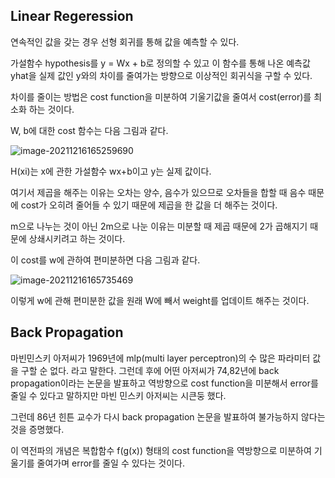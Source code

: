 ## Linear Regeression

연속적인 값을 갖는 경우 선형 회귀를 통해 값을 예측할 수 있다.

가설함수 hypothesis를 y = Wx + b로 정의할 수 있고 이 함수를 통해 나온 예측값 yhat을 실제 값인 y와의 차이를 줄여가는 방향으로 이상적인 회귀식을 구할 수 있다.

차이를 줄이는 방법은 cost function을 미분하여 기울기값을 줄여서 cost(error)를 최소화 하는 것이다. 

W, b에 대한 cost 함수는 다음 그림과 같다.

![image-20211216165259690](md-images/image-20211216165259690.png)

H(xi)는 x에 관한 가설함수 wx+b이고 y는 실제 값이다. 

여기서 제곱을 해주는 이유는 오차는 양수, 음수가 있으므로 오차들을 합할 때 음수 때문에 cost가 오히려 줄어들 수 있기 때문에 제곱을 한 값을 더 해주는 것이다.

m으로 나누는 것이 아닌 2m으로 나눈 이유는 미분할 때 제곱 때문에 2가 곱해지기 때문에 상쇄시키려고 하는 것이다.

이 cost를 w에 관하여 편미분하면 다음 그림과 같다.

![image-20211216165735469](md-images/image-20211216165735469.png)

이렇게 w에 관해 편미분한 값을 원래 W에 빼서 weight를 업데이트 해주는 것이다.







## Back Propagation

마빈민스키 아저씨가 1969년에 mlp(multi layer perceptron)의 수 많은 파라미터 값을 구할 순 없다. 라고 말한다. 그런데 후에 어떤 아저씨가 74,82년에 back propagation이라는 논문을 발표하고  역방향으로 cost function을 미분해서 error를 줄일 수 있다고 말하지만 마빈 민스키 아저씨는 시큰둥 했다. 



그런데 86년 힌튼 교수가 다시 back propagation 논문을 발표하여 불가능하지 않다는 것을 증명했다.



이 역전파의 개념은 복합함수 f(g(x)) 형태의 cost function을 역방향으로 미분하여 기울기를 줄여가며 error를 줄일 수 있다는 것이다.